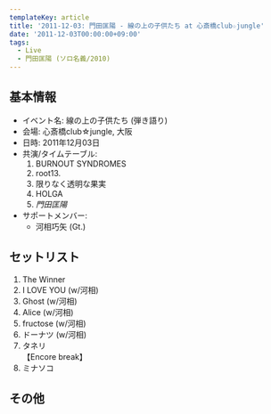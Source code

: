 ```yaml
---
templateKey: article
title: '2011-12-03: 門田匡陽 - 線の上の子供たち at 心斎橋club☆jungle'
date: '2011-12-03T00:00:00+09:00'
tags:
  - Live
  - 門田匡陽 (ソロ名義/2010)
---
```

## 基本情報

* イベント名: 線の上の子供たち (弾き語り)
* 会場: 心斎橋club☆jungle, 大阪
* 日時: 2011年12月03日
* 共演/タイムテーブル:
  1. BURNOUT SYNDROMES
  1. root13.
  1. 限りなく透明な果実
  1. HOLGA
  1. *門田匡陽*
* サポートメンバー:
  * 河相巧矢 (Gt.)

## セットリスト

1. The Winner
1. I LOVE YOU (w/河相)
1. Ghost (w/河相)
1. Alice (w/河相)
1. fructose (w/河相)
1. ドーナツ (w/河相)
1. タネリ  
  【Encore break】
1. ミナソコ

## その他

